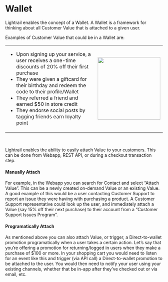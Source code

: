 # Wallet

<p class="intro">Lightrail enables the concept of a Wallet. A Wallet is a framework for thinking about all Customer Value that is attached to a given user.</p> 

Examples of Customer Value that could be in a Wallet are:

<table>
    <tr>
        <td valign="top">
            <ul>
                <li>Upon signing up your service, a user receives a one-time discounts of 20% off their first purchase</li>
                <li>They were given a giftcard for their birthday and redeem the code to their profile/Wallet</li>
                <li>They referred a friend and earned $50 in store credit</li>
                <li>They endorse social posts by tagging friends earn loyalty point</li>
            </ul>
        </td>
        <td>
            <img style="width: 200px" src="https://paper-attachments.dropbox.com/s_03718CA23EE783698F52E99F0E867CD3645B20041BCBBDDBF9E4CBB0ECB76838_1576859095339_image.png" />
        </td>
    </tr>
</table>

<br/>

Lightrail enables the ability to easily attach Value to your customers. This can be done from Webapp, REST API, or during a checkout transaction step. 

#### Manually Attach

For example, in the Webapp you can search for Contact and select “Attach Value”. This can be a newly created on-demand Value or an existing Value. A good example of this would be a user contacting Customer Support to report an issue they were having with purchasing a product. A Customer Support representative could look up the user, and immediately attach a Value (say 15% off their next purchase) to their account from a “Customer Support Issues Program”. 

#### Programatically Attach

As mentioned above you can also attach Value, or trigger, a Direct-to-wallet promotion programatically when a user takes a certain action. Let’s say that you’re offering a promotion for returning/logged in users when they make a purchase of $100 or more. In your shopping cart you would need to listen for an event like this and trigger (via API call) a Direct-to-wallet promotion to be attached to the user. You would then need to notify your user using your existing channels, whether that be in-app after they’ve checked out or via email, etc.
